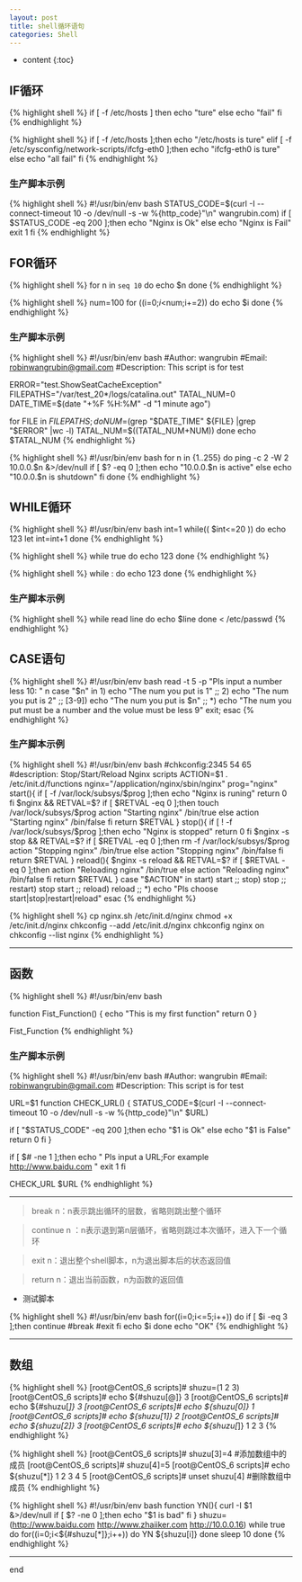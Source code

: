 ```yaml
---
layout: post
title: shell循环语句
categories: Shell
---
```



* content
{:toc}

## IF循环

{% highlight shell %}
if [ -f /etc/hosts ]
  then
    echo "ture"
  else
    echo "fail"
fi
{% endhighlight %}

{% highlight shell %}
if [ -f /etc/hosts ];then
    echo "/etc/hosts is ture"
elif [ -f /etc/sysconfig/network-scripts/ifcfg-eth0 ];then
    echo "ifcfg-eth0 is ture"
else
    echo "all fail"
fi
{% endhighlight %}

### 生产脚本示例

{% highlight shell %}
#!/usr/bin/env bash
STATUS_CODE=$(curl -I --connect-timeout 10 -o /dev/null -s -w %{http_code}"\n" wangrubin.com)
if [ $STATUS_CODE -eq 200 ];then
    echo "Nginx is Ok"
else
    echo "Nginx is Fail"
    exit 1
fi
{% endhighlight %}



## FOR循环

{% highlight shell %}
for n in `seq 10`
do
   echo $n
done
{% endhighlight %}


{% highlight shell %}
num=100
for ((i=0;$i<$num;i+=2))
do
    echo $i
done
{% endhighlight %}

### 生产脚本示例

{% highlight shell %}
#!/usr/bin/env bash
#Author: wangrubin
#Email: robinwangrubin@gmail.com
#Description: This script is for test

ERROR="test.ShowSeatCacheException"
FILEPATHS="/var/test_20*/logs/catalina.out"
TATAL_NUM=0
DATE_TIME=$(date "+%F %H:%M" -d "1 minute ago")

for FILE in ${FILEPATHS};
do
          NUM=$(grep "$DATE_TIME" ${FILE} |grep "$ERROR" |wc -l)
          TATAL_NUM=$((TATAL_NUM+NUM))
done
echo $TATAL_NUM
{% endhighlight %}


{% highlight shell %}
#!/usr/bin/env bash
for n in {1..255}
do
 ping -c 2 -W 2 10.0.0.$n &>/dev/null
 if [ $? -eq 0 ];then
    echo "10.0.0.$n is active"
 else
    echo "10.0.0.$n is shutdown"
 fi
done
{% endhighlight %}


## WHILE循环

{% highlight shell %}
#!/usr/bin/env bash
int=1
while(( $int<=20 )) 
do
  echo 123
  let int=int+1
done
{% endhighlight %}


{% highlight shell %}
while true
do
  echo 123
done
{% endhighlight %}

{% highlight shell %}
while :
do
  echo 123
done
{% endhighlight %}

### 生产脚本示例

{% highlight shell %}
while read line
do
  echo $line
done < /etc/passwd
{% endhighlight %}


## CASE语句

{% highlight shell %}
#!/usr/bin/env bash
read -t 5 -p "Pls input a number less 10: " n
case "$n" in
1)
    echo "The num you put is 1"
;;
2)
    echo "The num you put is 2"
;;
[3-9])
    echo "The num you put is $n"
;;
*)
    echo "The num you put must be a number and the volue must be less 9"
    exit;
esac
{% endhighlight %}

### 生产脚本示例

{% highlight shell %}
#!/usr/bin/env bash
#chkconfig:2345 54 65
#description: Stop/Start/Reload Nginx scripts
ACTION=$1
. /etc/init.d/functions
nginx="/application/nginx/sbin/nginx"
prog="nginx"
start(){
    if [ -f /var/lock/subsys/$prog ];then
      echo "Nginx is runing"
      return 0
    fi    
    $nginx && RETVAL=$?
    if [ $RETVAL -eq 0 ];then
       touch /var/lock/subsys/$prog
       action "Starting nginx" /bin/true
    else
       action "Starting nginx" /bin/false
    fi
    return $RETVAL
}
stop(){
    if [ ! -f /var/lock/subsys/$prog ];then
       echo "Nginx is stopped"      
       return 0 
    fi
    $nginx -s stop && RETVAL=$?
    if [ $RETVAL -eq 0 ];then
       rm -f /var/lock/subsys/$prog
       action "Stopping nginx" /bin/true
    else
       action "Stopping nginx" /bin/false
    fi
    return $RETVAL
}
reload(){
    $nginx -s reload && RETVAL=$?
    if [ $RETVAL -eq 0 ];then
       action "Reloading nginx" /bin/true
    else
       action "Reloading nginx" /bin/false
    fi
    return $RETVAL
}
case "$ACTION" in
    start)
        start
        ;;
    stop)
        stop
        ;;
    restart)
        stop
        start
        ;;
    reload)
        reload
        ;;
    *)
        echo "Pls choose start|stop|restart|reload"
esac
{% endhighlight %}

{% highlight shell %}
cp nginx.sh /etc/init.d/nginx
chmod +x /etc/init.d/nginx
chkconfig --add /etc/init.d/nginx
chkconfig nginx on
chkconfig --list nginx
{% endhighlight %}

---------------------------------

## 函数

{% highlight shell %}
#!/usr/bin/env bash

function Fist_Function() {
    echo "This is my first function"
    return 0
}

Fist_Function
{% endhighlight %}


### 生产脚本示例

{% highlight shell %}
#!/usr/bin/env bash
#Author: wangrubin
#Email: robinwangrubin@gmail.com
#Description: This script is for test

URL=$1
function CHECK_URL() {
STATUS_CODE=$(curl -I --connect-timeout 10 -o /dev/null -s -w %{http_code}"\n" $URL)

if [ "$STATUS_CODE" -eq 200 ];then
   echo "$1 is Ok"
else
   echo "$1 is False"
   return 0
fi
}

if [ $# -ne 1 ];then
   echo " Pls input a URL;For example http://www.baidu.com "
   exit 1
fi

CHECK_URL $URL
{% endhighlight %}

------------------------------------

> break n：n表示跳出循环的层数，省略则跳出整个循环

> continue n ：n表示退到第n层循环，省略则跳过本次循环，进入下一个循环

> exit n：退出整个shell脚本，n为退出脚本后的状态返回值

> return n：退出当前函数，n为函数的返回值

* 测试脚本

{% highlight shell %}
#!/usr/bin/env bash
for((i=0;i<=5;i++))
do
 if [ $i -eq 3 ];then
    continue
    #break
    #exit
fi
  echo $i
done
echo "OK"
{% endhighlight %}

------------------------

## 数组

{% highlight shell %}
[root@CentOS_6 scripts]# shuzu=(1 2 3)
[root@CentOS_6 scripts]# echo ${#shuzu[@]}
3
[root@CentOS_6 scripts]# echo ${#shuzu[*]}
3
[root@CentOS_6 scripts]# echo ${shuzu[0]} 
1
[root@CentOS_6 scripts]# echo ${shuzu[1]}
2
[root@CentOS_6 scripts]# echo ${shuzu[2]}
3
[root@CentOS_6 scripts]# echo ${shuzu[*]}
1 2 3
{% endhighlight %}

{% highlight shell %}
[root@CentOS_6 scripts]# shuzu[3]=4   #添加数组中的成员
[root@CentOS_6 scripts]# shuzu[4]=5
[root@CentOS_6 scripts]# echo ${shuzu[*]}
1 2 3 4 5
[root@CentOS_6 scripts]# unset shuzu[4]    #删除数组中成员
{% endhighlight %}

{% highlight shell %}
#!/usr/bin/env bash
function YN(){
curl -I $1 &>/dev/null
if [ $? -ne 0 ];then
        echo "$1 is bad"
fi
}
shuzu=(http://www.baidu.com http://www.zhaiiker.com http://10.0.0.16)
while true
do
  for((i=0;i<${#shuzu[*]};i++))
    do
     YN ${shuzu[i]}
    done
sleep 10
done
{% endhighlight %}


-----------------------------


end
